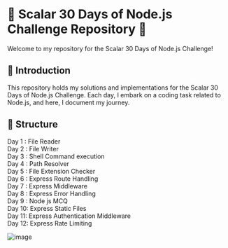 # 🚀 Scalar 30 Days of Node.js Challenge Repository 🚀  <br>
Welcome to my repository for the Scalar 30 Days of Node.js Challenge!

## 🌟 Introduction  <br>
This repository holds my solutions and implementations for the Scalar 30 Days of Node.js Challenge. Each day, I embark on a coding task related to Node.js, and here, I document my journey.

## 📂 Structure  <br>
Day 1 : File Reader  <br>
Day 2 : File Writer   <br>
Day 3 : Shell Command execution  <br>
Day 4 : Path Resolver  <br>
Day 5 : File Extension Checker<br>
Day 6 : Express Route Handling <br>
Day 7 : Express Middleware <br>
Day 8 : Express Error Handling<br>
Day 9 : Node js MCQ<br>
Day 10: Express Static Files<br>
Day 11: Express Authentication Middleware<br>
Day 12: Express Rate Limiting <br>

![image](https://github.com/psanthosh07/30_days_of_nodejs/assets/58479203/3598e060-9d9b-4dee-b585-d4c9d5646cff)

